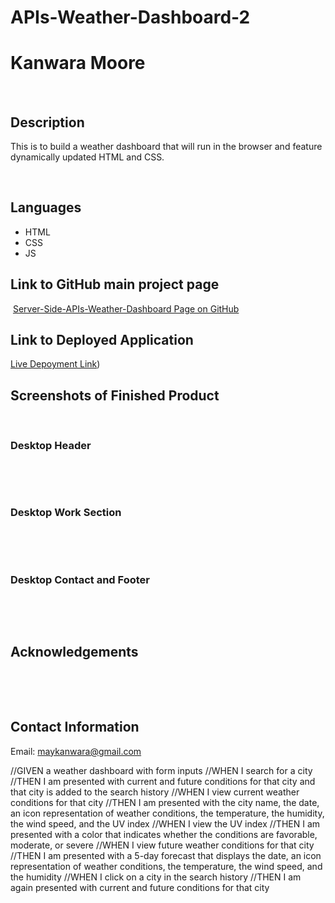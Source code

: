 # APIs-Weather-Dashboard-2


# Kanwara Moore
​
## Description
​This is to build a weather dashboard that will run in the browser and feature dynamically updated HTML and CSS.

​
## Languages
- HTML
- CSS
- JS
​
## Link to GitHub main project page
​
[Server-Side-APIs-Weather-Dashboard Page on GitHub](https://github.com/Maykanwara/APIs-Weather-Dashboard-2)
​
## Link to Deployed Application

[Live Depoyment Link](/https://maykanwara.github.io/APIs-Weather-Dashboard-2/))
​
## Screenshots of Finished Product
​
### Desktop Header
​

​
### Desktop Work Section
​

​
### Desktop Contact and Footer
​

​
## Acknowledgements
​

​
## Contact Information
​Email: maykanwara@gmail.com


//GIVEN a weather dashboard with form inputs
//WHEN I search for a city
//THEN I am presented with current and future conditions for that city and that city is added to the search history
//WHEN I view current weather conditions for that city
//THEN I am presented with the city name, the date, an icon representation of weather conditions, the temperature, the humidity, the wind speed, and the UV index
//WHEN I view the UV index
//THEN I am presented with a color that indicates whether the conditions are favorable, moderate, or severe
//WHEN I view future weather conditions for that city
//THEN I am presented with a 5-day forecast that displays the date, an icon representation of weather conditions, the temperature, the wind speed, and the humidity
//WHEN I click on a city in the search history
//THEN I am again presented with current and future conditions for that city